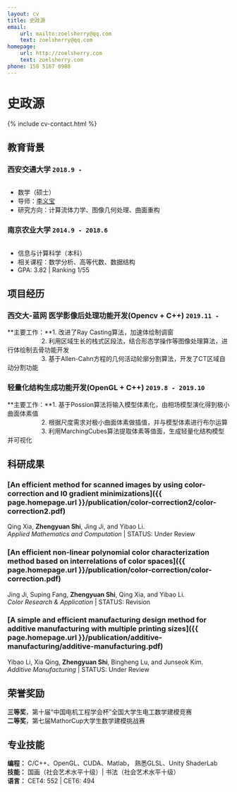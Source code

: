 ```yaml
---
layout: cv
title: 史政源
email:
    url: mailto:zoelsherry@qq.com
    text: zoelsherry@qq.com
homepage:
    url: http://zoelsherry.com
    text: zoelsherry.com
phone: 158 5167 0988
---
```

# 史政源

<!--
include contact information from the front matter
Supported arguments:
    - homepage: url, text
    - phone
    - email
-->
{% include cv-contact.html %}

## **教育背景**

### __西安交通大学__ `2018.9 -`
```

```
- 数学（硕士）
- 导师：[李义宝](http://gr.xjtu.edu.cn/web/yibaoli)
- 研究方向：计算流体力学、图像几何处理、曲面重构

### __南京农业大学__ `2014.9 - 2018.6`
```

```
- 信息与计算科学（本科）
- 相关课程：数学分析、高等代数、数据结构
- GPA: 3.82 \| Ranking 1/55

## **项目经历**

### **西交大-蓝网 医学影像后处理功能开发(Opencv + C++)** `2019.11 -`

**主要工作：**1. 改进了Ray Casting算法，加速体绘制调窗<br>
&emsp;&emsp;&emsp;&emsp;&emsp;&ensp;2. 利用区域生长的栈式区段法，结合形态学操作等图像处理算法，进行体绘制去骨功能开发<br>
&emsp;&emsp;&emsp;&emsp;&emsp;&ensp;3. 基于Allen-Cahn方程的几何活动轮廓分割算法，开发了CT区域自动分割功能

### **轻量化结构生成功能开发(OpenGL + C++)** `2019.8 - 2019.10`

**主要工作：**1. 基于Possion算法将输入模型体素化，由相场模型演化得到极小曲面体素值<br>
&emsp;&emsp;&emsp;&emsp;&emsp;&ensp;2. 根据尺度需求对极小曲面体素做插值，并与模型体素进行布尔运算<br>
&emsp;&emsp;&emsp;&emsp;&emsp;&ensp;3. 利用MarchingCubes算法提取体素等值面，生成轻量化结构模型并可视化

## **科研成果**

### [**An efficient method for scanned images by using color-correction and l0 gradient minimizations**]({{ page.homepage.url }}/publication/color-correction2/color-correction2.pdf)

Qing Xia, **Zhengyuan Shi**, Jing Ji, and Yibao Li.<br>
_Applied Mathematics and Computation_ | STATUS: Under Review<br>

### [**An efficient non-linear polynomial color characterization method based on interrelations of color spaces**]({{ page.homepage.url }}/publication/color-correction/color-correction.pdf)

Jing Ji, Suping Fang, **Zhengyuan Shi**,  Qing Xia, and Yibao Li.<br>
_Color Research & Application_ | STATUS: Revision<br>

### [**A simple and efficient manufacturing design method for additive manufacturing with multiple printing sizes**]({{ page.homepage.url }}/publication/additive-manufacturing/additive-manufacturing.pdf)

Yibao Li, Xia Qing, **Zhengyuan Shi**, Bingheng Lu, and Junseok Kim.<br>
_Additive Manufacturing_ | STATUS: Under Review<br>

## **荣誉奖励**

**三等奖**，第十届“中国电机工程学会杯”全国大学生电工数学建模竞赛 <br>
**二等奖**，第七届MathorCup大学生数学建模挑战赛 <br>

## **专业技能**

**编程：**  C/C++、OpenGL、CUDA、Matlab， 熟悉GLSL、Unity ShaderLab <br>
**技能：**  国画（社会艺术水平十级）| 书法（社会艺术水平十级）<br>
**语言：**  CET4: 552 | CET6: 494 <br>

<!-- ### Footer

Last updated: April 2019 -->
